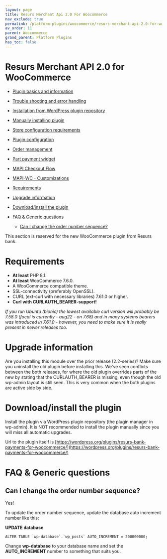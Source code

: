```yaml
---
layout: page
title: Resurs Merchant Api 2.0 For Woocommerce
nav_exclude: true
permalink: /platform-plugins/woocommerce/resurs-merchant-api-2.0-for-woocommerce/
av_order: 11
parent: Woocommerce
grand_parent: Platform Plugins
has_toc: false
---
```


# Resurs Merchant API 2.0 for WooCommerce 

- [Plugin basics and information](/platform-plugins/woocommerce/resurs-merchant-api-2-0-for-woocommerce/plugin-basics-and-information/)
- [Trouble shooting and error
  handling](/platform-plugins/woocommerce/resurs-merchant-api-2-0-for-woocommerce/trouble-shooting-and-error-handling/)
- [Installation from WordPress plugin
  repository](/platform-plugins/woocommerce/resurs-merchant-api-2-0-for-woocommerce/installation-from-wordpress-plugin-repository/)
- [Manually installing plugin](/platform-plugins/woocommerce/resurs-merchant-api-2-0-for-woocommerce/manually-installing-plugin/)
- [Store configuration requirements](/platform-plugins/woocommerce/resurs-merchant-api-2-0-for-woocommerce/store-configuration-requirements/)
- [Plugin configuration](/platform-plugins/woocommerce/resurs-merchant-api-2-0-for-woocommerce/plugin-configuration/)
- [Order management](/platform-plugins/woocommerce/resurs-merchant-api-2-0-for-woocommerce/order-management/)
- [Part payment widget](/platform-plugins/woocommerce/resurs-merchant-api-2-0-for-woocommerce/part-payment-widget/)
- [MAPI Checkout Flow](/platform-plugins/woocommerce/resurs-merchant-api-2-0-for-woocommerce/mapi-checkout-flow/)
- [MAPI-WC - Customizations](/platform-plugins/woocommerce/resurs-merchant-api-2-0-for-woocommerce/mapi-wc---customizations/)

- [Requirements](#requirements)
- [Upgrade
  information](#upgrade-information)
- [Download/install the
  plugin](#downloadinstall-the-plugin)
- [FAQ & Generic
  questions](#faq--generic-questions)
  - [Can I change the order number
    sequence?](#can-i-change-the-order-number-sequence)

This section is reserved for the new WooCommerce plugin from Resurs
bank.

# Requirements
- **At least** PHP 8.1.
- **At least** WooCommerce 7.6.0.
- A WooCommerce compatible theme.
- SSL-connectivity (preferably OpenSSL).
- CURL (ext-curl with necessary libraries) 7.61.0 or higher.
- **Curl with CURLAUTH_BEARER-support!**

*If you run Ubuntu (bionic) the lowest available curl version will
probably be 7.58.0 (focal is currently - aug22 - on 7.68) and in many
systems bearers was introduced in 7.61.0 - however, you need to make
sure it is really present in newer releases too.*

# Upgrade information
Are you installing this module over the prior release (2.2-series)? Make
sure you uninstall the old plugin before installing this. We've seen
conflicts between the both releases, for where the old plugin overrides
parts of the new by stating that the CURLAUTH_BEARER is missing, even
though the old wp-admin layout is still seen. This is very common when
the both plugins are active side by side.

# Download/install the plugin
Install the plugin via WordPress plugin repository (the plugin manager
in wp-admin). It is NOT recommended to install the plugin manually since
you will miss all automatic upgrades.

Url to the plugin itself is
[https://wordpress.org/plugins/resurs-bank-payments-for-woocommerce/](https://wordpress.org/plugins/resurs-bank-payments-for-woocommerce/)

# FAQ & Generic questions
## Can I change the order number sequence?
Yes!

To update the order number sequence, update the database auto increment
number like this:

**UPDATE database**
```xml
ALTER TABLE `wp-database`.`wp_posts` AUTO_INCREMENT = 200000000;
```
Change **wp-database** to your database name and set the
**AUTO_INCREMENT** number to something that suits you.

